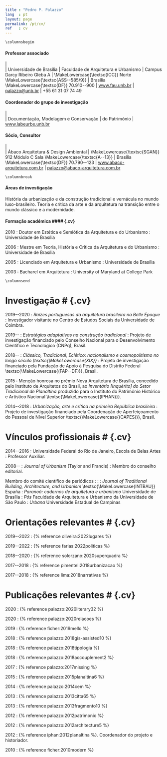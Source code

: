 ```yaml
---
title : "Pedro P. Palazzo"
lang  : pt
layout: page
permalink: /pt/cv/
ref   : cv
---
```


```{=latex}
\columnsbegin
```

#### Professor associado ####

|  
| Universidade de Brasília
| Faculdade de Arquitetura e Urbanismo
| Campus Darcy Ribeiro Gleba A
| \MakeLowercase{\textsc{ICC}} Norte \MakeLowercase{\textsc{ASS--585/9}}
| Brasília \MakeLowercase{\textsc{DF}} 70.910--900
| www.fau.unb.br
| palazzo@unb.br
| +55 61 31 07 74 49

#### Coordenador do grupo de investigação ####

|  
| Documentação, Modelagem e Conservação
| do Património
| www.labeurbe.unb.br

#### Sócio, Consultor ####

|  
| Ábaco Arquitetura & Design Ambiental
| \MakeLowercase{\textsc{SGAN}} 912 Módulo C Sala \MakeLowercase{\textsc{A--13}}
| Brasília \MakeLowercase{\textsc{DF}} 70.790--123
| www.abaco-arquitetura.com.br
| palazzo@abaco-arquitetura.com.br

```{=latex}
\columnbreak
```

#### Áreas de investigação ####

História da urbanização e da construção tradicional e vernácula no mundo
luso-brasileiro. Teoria e crítica da arte e da arquitetura na transição
entre o mundo clássico e a modernidade.

#### Formação académica #### {.cv}

2010
: Doutor em Estética e Semiótica da Arquitetura e do Urbanismo
: Universidade de Brasília

2006
: Mestre em Teoria, História e Crítica da Arquitetura e do Urbanismo
: Universidade de Brasília

2005
: Licenciado em Arquitetura e Urbanismo
: Universidade de Brasília

2003
: Bacharel em Arquitetura
: University of Maryland at College Park

```{=latex}
\columnsend
```

# Investigação # {.cv}

2019--2020
: *Raízes portuguesas da arquitetura brasileira na Belle Époque*
: Investigador visitante no Centro de Estudos Sociais da Universidade de
  Coimbra.

2019--
: *Estratégias adaptativas na construção tradicional*
: Projeto de investigação financiado pelo Conselho Nacional para o
  Desenvolvimento Científico e Tecnológico (CNPq), Brasil.

2018--
: *Clássico, Tradicional, Eclético: nacionalismo e cosmopolitismo
  no longo século \textsc{\MakeLowercase{XIX}}*
: Projeto de investigação financiado pela Fundação de Apoio à Pesquisa do
  Distrito Federal \textsc{\MakeLowercase{(FAP--DF)}}, Brasil.

2015
: Menção honrosa no prémio Nova Arquitetura de Brasília, concedido pelo
  Instituto de Arquitetos do Brasil, ao *Inventário [Inquérito] do
  Setor Tradicional de Planaltina* produzido para o Instituto do
  Patrimônio Histórico e Artístico Nacional
  \textsc{\MakeLowercase{(IPHAN)}}.

2014--2018
: *Urbanização, arte e crítica na primeira República brasileira*
: Projeto de investigação financiado pela Coordenação de Aperfeiçoamento do
  Pessoal de Nível Superior \textsc{\MakeLowercase{(CAPES)}}, Brasil.

# Vínculos profissionais # {.cv}

2014--2016
: Universidade Federal do Rio de Janeiro, Escola de Belas Artes
: Professor Auxiliar.

2008--
: *Journal of Urbanism* (Taylor and Francis)
: Membro do conselho editorial.

Membro do comité científico de periódicos 
: :
: *Journal of Traditional Building, Architecture, and Urbanism*
  \textsc{\MakeLowercase{INTBAU}} España
: *Paranoá: cadernos de arquitetura e urbanismo*
  Universidade de Brasília
: *Pós* Faculdade de Arquitetura e Urbanismo da Universidade de São
  Paulo
: *Urbana* Universidade Estadual de Campinas

# Orientações relevantes # {.cv}

2019--2022
: {% reference oliveira:2022lugares %}

2019--2022
: {% reference farias:2022politicas %}

2018--2020
: {% reference solorzano:2020superquadra %}

2017--2018
: {% reference pimentel:2018urbanizacao %}

2017--2018
: {% reference lima:2018narrativas %}

# Publicações relevantes # {.cv}

2020
: {% reference palazzo:2020literary32 %}

2020
: {% reference palazzo:2020relacoes %}

2019
: {% reference ficher:2019mello %}

2018
: {% reference palazzo:2018gis-assisted10 %}

2018
: {% reference palazzo:2018tipologia %}

2018
: {% reference palazzo:2018accouplement2 %}

2017
: {% reference palazzo:2017missing %}

2015
: {% reference palazzo:2015planaltina6 %}

2014
: {% reference palazzo:2014cem %}

2013
: {% reference palazzo:2013citta65 %}

2013
: {% reference palazzo:2013fragmento10 %}

2012
: {% reference palazzo:2012patrimonio %}

2012
: {% reference palazzo:2012architecture5 %}

2012
: {% reference iphan:2012planaltina %}. Coordenador do projeto e historiador.

2010
: {% reference ficher:2010modern %}

